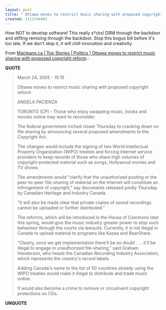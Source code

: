 ```yaml
---
layout: post
title: " Ottawa moves to restrict music sharing with proposed copyright reform"
created: 1111744491
---
```

<p>How NOT to develop software! This really s*cks! DRM through the backdoor and stifling remixing through the backdoor. Stop this bogus bill before it's too late. If we don't stop it, it will chill innovation and creativity.</p><p>From <a href="http://www.macleans.ca/topstories/politics/news/shownews.jsp?content=n032437A">Macleans.ca | Top Stories | Politics | Ottawa moves to restrict music sharing with proposed copyright reform</a>.:</p>
<p><b>QUOTE</b></p><blockquote> 

<p>March 24, 2005 - 15:15
</p>
<p>Ottawa moves to restrict music sharing with proposed copyright reform
</p>
<p>ANGELA PACIENZA</p>

<p>TORONTO (CP) - Those who enjoy swapping music, books and movies online may want to reconsider.
</p>
<p>The federal government inched closer Thursday to cracking down on file sharing by announcing several proposed amendments to the Copyright Act.
</p>
<p>The changes would include the signing of two World Intellectual Property Organization (WIPO) treaties and forcing Internet service providers to keep records of those who share high volumes of copyright-protected material such as songs, Hollywood movies and TV shows.
</p>
<p>The amendments would "clarify that the unauthorized posting or the peer-to-peer file-sharing of material on the Internet will constitute an infringement of copyright," say documents released jointly Thursday by Canadian Heritage and Industry Canada.
</p>
<p>"It will also be made clear that private copies of sound recordings cannot be uploaded or further distributed."
</p>
<p>The reforms, which will be introduced in the House of Commons later this spring, would give the music industry greater power to stop such behaviour through the courts via lawsuits. Currently, it is not illegal in Canada to upload material to programs like Kazaa and BearShare.
</p>
<p>"Clearly, once we get implementation there'll be no doubt . . . it'll be illegal to engage in unauthorized file-sharing," said Graham Henderson, who heads the Canadian Recording Industry Association, which represents the country's record labels.</p>

<p>Adding Canada's name to the list of 50 countries already using the WIPO treaties would make it illegal to distribute and trade music online.</p>

<p>It would also become a crime to remove or circumvent copyright protections on CDs.
</p>
</blockquote><p><b>UNQUOTE</b></p>



